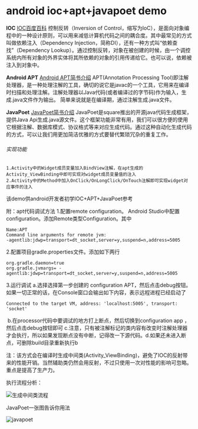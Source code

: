# android ioc+apt+javapoet demo

**IOC**
[IOC百度百科](https://baike.baidu.com/item/控制反转/1158025?fromtitle=ioc&fromid=4853&fr=aladdin)
控制反转（Inversion of Control，缩写为IoC），是面向对象编程中的一种设计原则，可以用来减低计算机代码之间的耦合度。其中最常见的方式叫做依赖注入（Dependency Injection，简称DI），还有一种方式叫“依赖查找”（Dependency Lookup）。通过控制反转，对象在被创建的时候，由一个调控系统内所有对象的外界实体将其所依赖的对象的引用传递给它。也可以说，依赖被注入到对象中。

**Android APT**
[Android APT简书介绍](https://www.jianshu.com/p/7af58e8e3e18)
APT(Annotation Processing Tool)即注解处理器，是一种处理注解的工具，确切的说它是javac的一个工具，它用来在编译时扫描和处理注解。注解处理器以Java代码(或者编译过的字节码)作为输入，生成.java文件作为输出。
简单来说就是在编译期，通过注解生成.java文件。

**JavaPoet**
[JavaPoet简书介绍](https://www.jianshu.com/p/fba2eec47976)
JavaPoet是square推出的开源java代码生成框架，提供Java Api生成.java源文件。这个框架功能非常有用，我们可以很方便的使用它根据注解、数据库模式、协议格式等来对应生成代码。通过这种自动化生成代码的方式，可以让我们用更加简洁优雅的方式要替代繁琐冗杂的重复工作。


###### 实现功能

```
1.Activity中的Widget成员变量加入BindView注解，在apt生成的 Activity_ViewBinding中即可实现对widget成员变量值的注入
2.Activity中的Method中加入OnClick/OnLongClick/OnTouch注解即可实现widget对应事件的注入
```

该demo供android开发者初学IOC+APT+JavaPoet参考

附：apt代码调试方法
1.配置remote configuration。
    Android Studio中配置configuration。添加Remote类型Configuration。其中

```
Name:APT
Command line arguments for remote jvm:
-agentlib:jdwp=transport=dt_socket,server=y,suspend=n,address=5005
```

2.配置项目gradle.properties文件。添加如下两行

```
org.gradle.daemon=true
org.gradle.jvmargs= -agentlib:jdwp=transport=dt_socket,server=y,suspend=n,address=5005
```

3.运行调试
    a.选择选择第一步创建的 configuration APT，然后点击debug按钮。
        如果一切正常的话，在Console窗口会输出如下内容，表示远程进程已经启动了

```
Connected to the target VM, address: 'localhost:5005', transport: 'socket'
```

​    b.在processor代码中要调试的地方打上断点，然后切换到configuration app ，然后点击debug按钮即可
​    c.注意，只有被注解标记的类内容有改变时注解处理器才会执行，所以如果发现断点没有中断，记得改一下源代码。
​    d.如果还未进入断点，可删除build目录重新执行b



注：该方式会在编译时生成中间类(Activity_ViewBinding)，避免了IOC的反射带来的性能开销。当然辅助类仍然会用反射，不过只使用一次对性能的影响可忽略。重点是提高了生产力。    



执行流程分析：

![生成中间类流程](/Users/wangzhenzhou/demo/ioc_apt_javapoet_demo/image/生成中间类流程.jpg)





JavaPoet一张图告诉你用法

![javapoet](/Users/wangzhenzhou/demo/ioc_apt_javapoet_demo/image/javapoet.png)